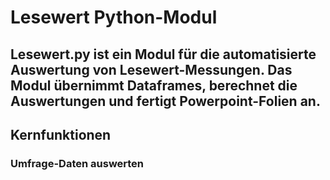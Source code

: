 # Lesewert Python-Modul

Lesewert.py ist ein Modul für die automatisierte Auswertung von Lesewert-Messungen. Das Modul übernimmt Dataframes, berechnet die Auswertungen und fertigt Powerpoint-Folien an.
---

## Kernfunktionen

### Umfrage-Daten auswerten




